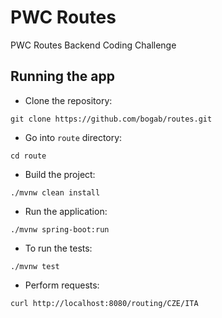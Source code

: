 # PWC Routes
PWC Routes Backend Coding Challenge


## Running the app
- Clone the repository:
```
git clone https://github.com/bogab/routes.git
```

- Go into `route` directory:
```
cd route
```

- Build the project:
```
./mvnw clean install
```

- Run the application:
```
./mvnw spring-boot:run
```

- To run the tests:
```
./mvnw test
```

- Perform requests:

```
curl http://localhost:8080/routing/CZE/ITA
```
